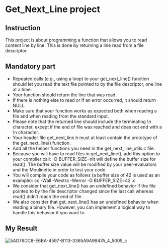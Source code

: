 # Get_Next_Line project
## Instruction
This project is about programming a function that allows you to read content line by line. This is done by returning a line read from a file descriptor.
## Mandatory part
+ Repeated calls (e.g., using a loop) to your get_next_line() function should let you read the text file pointed to by the file descriptor, one line at a time.
+ Your function should return the line that was read.
+ If there is nothing else to read or if an error occurred, it should return NULL.
+ Make sure that your function works as expected both when reading a file and when reading from the standard input.
+ Please note that the returned line should include the terminating \n character, except if the end of file was reached and does not end with a \n character.
+ Your header file get_next_line.h must at least contain the prototype of the get_next_line() function.
+ Add all the helper functions you need in the get_next_line_utils.c file.
+ Because you will have to read files in get_next_line(), add this option to your compiler call: -D BUFFER_SIZE=nIt will define the buffer size for read(). The buffer size value will be modified by your peer-evaluators and the Moulinette in order to test your code.
+ You will compile your code as follows (a buffer size of 42 is used as an example): cc -Wall -Wextra -Werror -D BUFFER_SIZE=42 <files>.c
+ We consider that get_next_line() has an undefined behavior if the file pointed to by the file descriptor changed since the last call whereas read() didn’t reach the end of file.
+ We also consider that get_next_line() has an undefined behavior when reading a binary file. However, you can implement a logical way to handle this behavior if you want to.
## My Result
![5AD76DC8-E6BA-4597-B113-3365A9A9947A_4_5005_c](https://github.com/Lucabhm/Get_Next_Line/assets/144374574/5392f592-5d8f-4c00-8fa9-a36e88a38b05)
